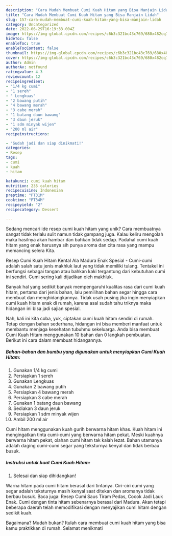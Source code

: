 ```yaml
---
description: "Cara Mudah Membuat Cumi Kuah Hitam yang Bisa Manjain Lidah"
title: "Cara Mudah Membuat Cumi Kuah Hitam yang Bisa Manjain Lidah"
slug: 157-cara-mudah-membuat-cumi-kuah-hitam-yang-bisa-manjain-lidah
category: Uncategorized
date: 2022-06-29T16:19:33.004Z
image: https://img-global.cpcdn.com/recipes/c6b3c321bc43c769/680x482cq70/cumi-kuah-hitam-foto-resep-utama.jpg
hideToc: false
enableToc: true
enableTocContent: false
thumbnail: https://img-global.cpcdn.com/recipes/c6b3c321bc43c769/680x482cq70/cumi-kuah-hitam-foto-resep-utama.jpg
cover: https://img-global.cpcdn.com/recipes/c6b3c321bc43c769/680x482cq70/cumi-kuah-hitam-foto-resep-utama.jpg
author: Admin
authorAv: notfound
ratingvalue: 4.3
reviewcount: 12
recipeingredient:
- "1/4 kg cumi"
- "1 sereh"
- " Lengkuas"
- "2 bawang putih"
- "4 bawang merah"
- "3 cabe merah"
- "1 batang daun bawang"
- "3 daun jeruk"
- "1 sdm minyak wijen"
- "200 ml air"
recipeinstructions:

- "Sudah jadi dan siap dinikmati!"
categories:
- Resep
tags:
- cumi
- kuah
- hitam

katakunci: cumi kuah hitam 
nutrition: 235 calories
recipecuisine: Indonesian
preptime: "PT31M"
cooktime: "PT34M"
recipeyield: "2"
recipecategory: Dessert

---
```





Sedang mencari ide resep cumi kuah hitam yang unik? Cara membuatnya sangat tidak terlalu sulit namun tidak gampang juga. Kalau keliru mengolah maka hasilnya akan hambar dan bahkan tidak sedap. Padahal cumi kuah hitam yang enak harusnya sih punya aroma dan cita rasa yang mampu memancing selera Kita.





Resep Cumi Kuah Hitam Kental Ala Madura Enak Spesial - Cumi-cumi adalah salah satu jenis makhluk laut yang tidak memiliki tulang. Tentakel ini berfungsi sebagai tangan atau bahkan kaki tergantung dari kebutuhan cumi ini sendiri. Cumi sering kali dijadikan oleh makhluk.

Banyak hal yang sedikit banyak mempengaruhi kualitas rasa dari cumi kuah hitam, pertama dari jenis bahan, lalu pemilihan bahan segar hingga cara membuat dan menghidangkannya. Tidak usah pusing jika ingin menyiapkan cumi kuah hitam enak di rumah, karena asal sudah tahu triknya maka hidangan ini bisa jadi sajian spesial.






Nah, kali ini kita coba, yuk, ciptakan cumi kuah hitam sendiri di rumah. Tetap dengan bahan sederhana, hidangan ini bisa memberi manfaat untuk membantu menjaga kesehatan tubuhmu sekeluarga. Anda bisa membuat Cumi Kuah Hitam menggunakan 10 bahan dan 0 langkah pembuatan. Berikut ini cara dalam membuat hidangannya.

<!--inarticleads1-->

##### Bahan-bahan dan bumbu yang digunakan untuk menyiapkan Cumi Kuah Hitam:

1. Gunakan 1/4 kg cumi
1. Persiapkan 1 sereh
1. Gunakan  Lengkuas
1. Gunakan 2 bawang putih
1. Persiapkan 4 bawang merah
1. Persiapkan 3 cabe merah
1. Gunakan 1 batang daun bawang
1. Sediakan 3 daun jeruk
1. Persiapkan 1 sdm minyak wijen
1. Ambil 200 ml air


Cumi hitam menggunakan kuah gurih berwarna hitam khas. Kuah hitam ini mengingatkan tinta cumi-cumi yang berwarna hitam pekat. Meski kuahnya berwarna hitam pekat, olahan cumi hitam tak kalah lezat. Bahan utamanya adalah daging cumi-cumi segar yang teksturnya kenyal dan tidak berbau busuk. 

<!--inarticleads2-->

##### Instruksi untuk buat Cumi Kuah Hitam:


1. Selesai dan siap dihidangkan!

Warna hitam pada cumi hitam berasal dari tintanya. Ciri-ciri cumi yang segar adalah teksturnya masih kenyal saat ditekan dan aromanya tidak berbau busuk. Baca juga: Resep Cumi Saus Tiram Pedas, Cocok Jadi Lauk Enak. Cumi dengan tinta hitam sebenarnya berasal dari Madura. Akan tetapi beberapa daerah telah memodifikasi dengan menyajikan cumi hitam dengan sedikit kuah. 

Bagaimana? Mudah bukan? Itulah cara membuat cumi kuah hitam yang bisa kamu praktikkan di rumah. Selamat menikmati
